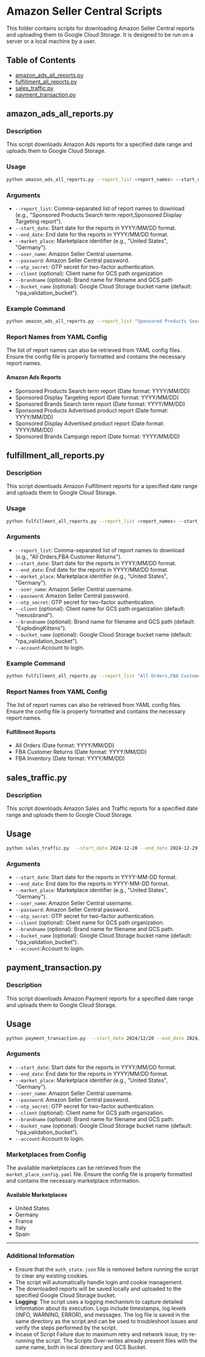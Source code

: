 # Amazon Seller Central Scripts

This folder contains scripts for downloading Amazon Seller Central reports and uploading them to Google Cloud Storage. It is designed to be run on a server or a local machine by a user.

## Table of Contents
  - [amazon_ads_all_reports.py](#amazon_ads_all_reportspy)
  - [fulfillment_all_reports.py](#fulfillment_all_reportspy)
  - [sales_traffic.py](#sales_trafficpy)
  - [payment_transaction.py](#payment_transactionpy)


## amazon_ads_all_reports.py

### Description
This script downloads Amazon Ads reports for a specified date range and uploads them to Google Cloud Storage.

### Usage
```bash
python amazon_ads_all_reports.py --report_list <report_names> --start_date <start_date> --end_date <end_date> --market_place <market_place> --user_name <user_name> --password <password> --otp_secret <otp_secret> --client <client> --brandname <brandname> --bucket_name <bucket_name> --account <account>
```

### Arguments
- `--report_list`: Comma-separated list of report names to download (e.g., "Sponsored Products Search term report,Sponsored Display Targeting report").
- `--start_date`: Start date for the reports in YYYY/MM/DD format.
- `--end_date`: End date for the reports in YYYY/MM/DD format.
- `--market_place`: Marketplace identifier (e.g., "United States", "Germany").
- `--user_name`: Amazon Seller Central username.
- `--password`: Amazon Seller Central password.
- `--otp_secret`: OTP secret for two-factor authentication.
- `--client` (optional): Client name for GCS path organization 
- `--brandname` (optional): Brand name for filename and GCS path 
- `--bucket_name` (optional): Google Cloud Storage bucket name (default: "rpa_validation_bucket").

### Example Command
```bash
python amazon_ads_all_reports.py --report_list "Sponsored Products Search term report,Sponsored Display Targeting report" --start_date "2023/01/01" --end_date "2023/01/31" --market_place "United States" --user_name "client_username" --password "client_password" --otp_secret "otp_secret" --client "client_name" --brand_name "brand_name" --account "account"
```

### Report Names from YAML Config
The list of report names can also be retrieved from YAML config files. Ensure the config file is properly formatted and contains the necessary report names.

#### Amazon Ads Reports
- Sponsored Products Search term report (Date format: YYYY/MM/DD)
- Sponsored Display Targeting report (Date format: YYYY/MM/DD)
- Sponsored Brands Search term report (Date format: YYYY/MM/DD)
- Sponsored Products Advertised product report (Date format: YYYY/MM/DD)
- Sponsored Display Advertised product report (Date format: YYYY/MM/DD)
- Sponsored Brands Campaign report (Date format: YYYY/MM/DD)


## fulfillment_all_reports.py

### Description
This script downloads Amazon Fulfillment reports for a specified date range and uploads them to Google Cloud Storage.

### Usage
```bash
python fulfillment_all_reports.py --report_list <report_names> --start_date <start_date> --end_date <end_date> --market_place <market_place> --user_name <user_name> --password <password> --otp_secret <otp_secret> --client <client> --brandname <brandname> --bucket_name <bucket_name> --account <account>
```

### Arguments
- `--report_list`: Comma-separated list of report names to download (e.g., "All Orders,FBA Customer Returns").
- `--start_date`: Start date for the reports in YYYY/MM/DD format.
- `--end_date`: End date for the reports in YYYY/MM/DD format.
- `--market_place`: Marketplace identifier (e.g., "United States", "Germany").
- `--user_name`: Amazon Seller Central username.
- `--password`: Amazon Seller Central password.
- `--otp_secret`: OTP secret for two-factor authentication.
- `--client` (optional): Client name for GCS path organization (default: "nexusbrand").
- `--brandname` (optional): Brand name for filename and GCS path (default: "ExplodingKittens").
- `--bucket_name` (optional): Google Cloud Storage bucket name (default: "rpa_validation_bucket").
- `--account`:Account to login.

### Example Command
```bash
python fulfillment_all_reports.py --report_list "All Orders,FBA Customer Returns" --start_date "2023/01/01" --end_date "2023/01/31" --market_place "United States" --user_name "client_username" --password "client_password" --otp_secret "otp_secret" --account "account"
```

### Report Names from YAML Config
The list of report names can also be retrieved from YAML config files. Ensure the config file is properly formatted and contains the necessary report names.

#### Fulfillment Reports
- All Orders (Date format: YYYY/MM/DD)
- FBA Customer Returns (Date format: YYYY/MM/DD)
- FBA Inventory (Date format: YYYY/MM/DD)

## sales_traffic.py

### Description
This script downloads Amazon Sales and Traffic reports for a specified date range and uploads them to Google Cloud Storage.

## Usage
```bash
python sales_traffic.py  --start_date 2024-12-20 --end_date 2024-12-29 --market_place 'Italy' --user_name 'client_username' --password 'client_password' --otp_secret 'otp_secret' --account "account"
```

### Arguments
- `--start_date`: Start date for the reports in YYYY-MM-DD format.
- `--end_date`: End date for the reports in YYYY-MM-DD format.
- `--market_place`: Marketplace identifier (e.g., "United States", "Germany").
- `--user_name`: Amazon Seller Central username.
- `--password`: Amazon Seller Central password.
- `--otp_secret`: OTP secret for two-factor authentication.
- `--client` (optional): Client name for GCS path organization.
- `--brandname` (optional): Brand name for filename and GCS path.
- `--bucket_name` (optional): Google Cloud Storage bucket name (default: "rpa_validation_bucket").
- `--account`:Account to login.

## payment_transaction.py

### Description
This script downloads Amazon Payment reports for a specified date range and uploads them to Google Cloud Storage.

## Usage
```bash
python payment_transaction.py  --start_date 2024/12/20 --end_date 2024/12/29 --market_place 'Italy' --user_name 'client_username' --password 'client_password' --otp_secret 'otp_secret' --account "account"
```

### Arguments
- `--start_date`: Start date for the reports in YYYY/MM/DD format.
- `--end_date`: End date for the reports in YYYY/MM/DD format.
- `--market_place`: Marketplace identifier (e.g., "United States", "Germany").
- `--user_name`: Amazon Seller Central username.
- `--password`: Amazon Seller Central password.
- `--otp_secret`: OTP secret for two-factor authentication.
- `--client` (optional): Client name for GCS path organization. 
- `--brandname` (optional): Brand name for filename and GCS path.
- `--bucket_name` (optional): Google Cloud Storage bucket name (default: "rpa_validation_bucket").
- `--account`:Account to login.

### Marketplaces from Config
The available marketplaces can be retrieved from the `market_place_config.yaml` file. Ensure the config file is properly formatted and contains the necessary marketplace information.

#### Available Marketplaces
- United States
- Germany
- France
- Italy
- Spain

---

### Additional Information
- Ensure that the `auth_state.json` file is removed before running the script to clear any existing cookies.
- The script will automatically handle login and cookie management.
- The downloaded reports will be saved locally and uploaded to the specified Google Cloud Storage bucket.
- **Logging**: The script uses a logging mechanism to capture detailed information about its execution. Logs include timestamps, log levels (INFO, WARNING, ERROR), and messages. The log file is saved in the same directory as the script and can be used to troubleshoot issues and verify the steps performed by the script.
- Incase of Script Failure due to maximum retry and network issue, try re-running the script. The Scripts Over-writes already present files with the same name, both in local directory and GCS Bucket.